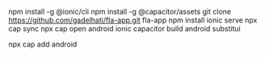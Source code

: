 npm install -g @ionic/cli
npm install -g @capacitor/assets
git clone https://github.com/gadelhati/fla-app.git fla-app
npm install
ionic serve
npx cap sync
npx cap open android
ionic capacitor build android substitui 

npx cap add android